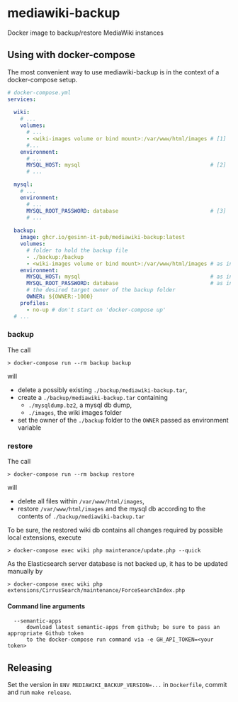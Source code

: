 # mediawiki-backup

Docker image to backup/restore MediaWiki instances

## Using with docker-compose

The most convenient way to use mediawiki-backup is in the context of a docker-compose setup.

```yml
# docker-compose.yml
services: 
  
  wiki:
    # ...
    volumes:
      # ...
      - <wiki-images volume or bind mount>:/var/www/html/images # [1]
      #...
    environment:
      # ...
      MYSQL_HOST: mysql                                         # [2]
      # ...

  mysql:
    # ...
    environment:
      # ...
      MYSQL_ROOT_PASSWORD: database                             # [3]
      # ...
  
  backup:
    image: ghcr.io/gesinn-it-pub/mediawiki-backup:latest
    volumes:
      # folder to hold the backup file
      - ./backup:/backup
      - <wiki-images volume or bind mount>:/var/www/html/images # as in [1]
    environment:
      MYSQL_HOST: mysql                                         # as in [2]
      MYSQL_ROOT_PASSWORD: database                             # as in [3]
      # the desired target owner of the backup folder
      OWNER: ${OWNER:-1000}
    profiles:
      - no-up # don't start on 'docker-compose up'
  # ...
```

### backup

The call
```shell
> docker-compose run --rm backup backup
```
will 
* delete a possibly existing `./backup/mediawiki-backup.tar`,
* create a `./backup/mediawiki-backup.tar` containing
  * `./mysqldump.bz2`, a mysql db dump,
  * `./images`, the wiki images folder
* set the owner of the `./backup` folder to the `OWNER` passed as environment variable

### restore

The call
```shell
> docker-compose run --rm backup restore
```
will 
* delete all files within `/var/www/html/images`,
* restore `/var/www/html/images` and the mysql db according to the contents of `./backup/mediawiki-backup.tar`

To be sure, the restored wiki db contains all changes required by possible local extensions, execute 
```shell
> docker-compose exec wiki php maintenance/update.php --quick
```

As the Elasticsearch server database is not backed up, it has to be updated manually by
```shell
> docker-compose exec wiki php extensions/CirrusSearch/maintenance/ForceSearchIndex.php
```

#### Command line arguments
```
  --semantic-apps
      download latest semantic-apps from github; be sure to pass an appropriate Github token
      to the docker-compose run command via -e GH_API_TOKEN=<your token>
```


## Releasing

Set the version in `ENV MEDIAWIKI_BACKUP_VERSION=...` in `Dockerfile`, commit and run `make release`.

